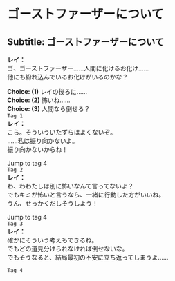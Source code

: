 # ゴーストファーザーについて

  
## Subtitle: ゴーストファーザーについて
  
**レイ：**  
ゴ、ゴーストファーザー……人間に化けるお化け……  
他にも紛れ込んでいるお化けがいるのかな？  
  
**Choice: (1)**  レイの後ろに……  
**Choice: (2)**  怖いね……  
**Choice: (3)**  人間なら倒せる？  
`Tag 1`  
**レイ：**  
こら。そういういたずらはよくないぞ。  
……私は振り向かないよ。  
振り向かないからね！  
  
Jump to tag 4  
`Tag 2`  
**レイ：**  
わ、わわたしは別に怖いなんて言ってないよ？  
でもキミが怖いと言うなら、一緒に行動した方がいいね。  
うん、せっかくだしそうしよう！  
  
Jump to tag 4  
`Tag 3`  
**レイ：**  
確かにそういう考えもできるね。  
でもどの道見分けられなければ倒せないな。  
でもそうなると、結局最初の不安に立ち返ってしまうよ……  
  
`Tag 4`  
